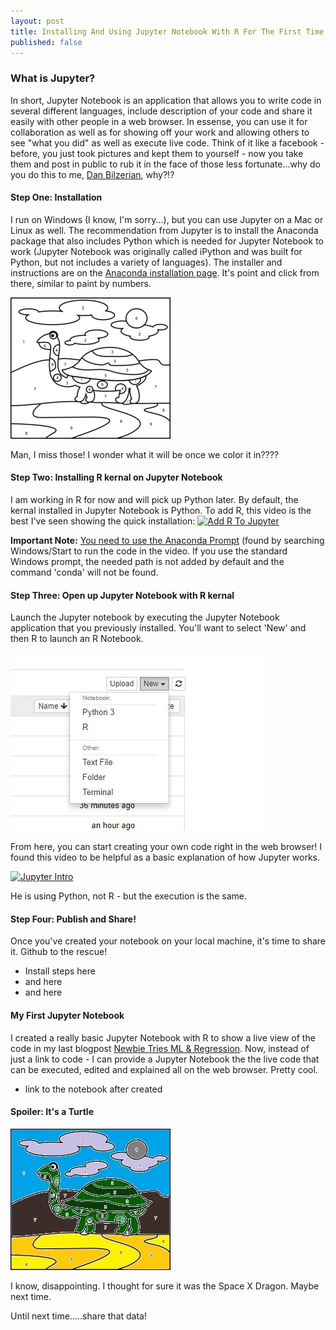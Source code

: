 ```yaml
---
layout: post
title: Installing And Using Jupyter Notebook With R For The First Time!
published: false
---
```

### What is Jupyter? 
In short, Jupyter Notebook is an application that allows you to write code in several different languages, include description of your code and share it easily with other people in a web browser. In essense, you can use it for collaboration as well as for showing off your work and allowing others to see "what you did" as well as execute live code. Think of it like a facebook - before, you just took pictures and kept them to yourself - now you take them and post in public to rub it in the face of those less fortunate...why do you do this to me, <a href="https://twitter.com/DanBilzerian" target="_blank">Dan Bilzerian</a>, why?!?

#### Step One: Installation
I run on Windows (I know, I'm sorry...), but you can use Jupyter on a Mac or Linux as well. The recommendation from Jupyter is to install the Anaconda package that also includes Python which is needed for Jupyter Notebook to work (Jupyter Notebook was originally called iPython and was built for Python, but not includes a variety of languages). The installer and instructions are on the <a href="https://www.anaconda.com/distribution/" target="_blank">Anaconda installation page</a>. It's point and click from there, similar to paint by numbers. 

![Paint By Numbers](/images/paint-by-number.jpg)

Man, I miss those! I wonder what it will be once we color it in????

#### Step Two: Installing R kernal on Jupyter Notebook
I am working in R for now and will pick up Python later. By default, the kernal installed in Jupyter Notebook is Python. To add R, this video is the best I've seen showing the quick installation:
[![Add R To Jupyter](http://i3.ytimg.com/vi/SXBxKe8sK6I/hqdefault.jpg)](https://www.youtube.com/watch?v=SXBxKe8sK6I)

<b> Important Note:</b> <u>You need to use the Anaconda Prompt</u> (found by searching Windows/Start to run the code in the video. If you use the standard Windows prompt, the needed path is not added by default and the command 'conda' will not be found. 

#### Step Three: Open up Jupyter Notebook with R kernal
Launch the Jupyter notebook by executing the Jupyter Notebook application that you previously installed. You'll want to select 'New' and then R to launch an R Notebook. 

![Launch R Notebook](/images/Jupyter-R.JPG)

From here, you can start creating your own code right in the web browser! I found this video to be helpful as a basic explanation of how Jupyter works.  

[![Jupyter Intro](http://i3.ytimg.com/vi/jZ952vChhuI/hqdefault.jpg)](https://www.youtube.com/watch?v=jZ952vChhuI)

He is using Python, not R - but the execution is the same.

#### Step Four: Publish and Share!
Once you've created your notebook on your local machine, it's time to share it. Github to the rescue!
- Install steps here
- and here
- and here

#### My First Jupyter Notebook
I created a really basic Jupyter Notebook with R to show a live view of the code in my last blogpost <a href="https://jeremy-harris.github.io/A-Newbie-Tries-Machine-Learning-and-Regression/" target="_blank">Newbie Tries ML & Regression</a>. Now, instead of just a link to code - I can provide a Jupyter Notebook the the live code that can be executed, edited and explained all on the web browser. Pretty cool. 

- link to the notebook after created

#### Spoiler: It's a Turtle

![Turtle](/images/paint-by-number2.jpg)

I know, disappointing. I thought for sure it was the Space X Dragon. Maybe next time. 


Until next time.....share that data!
